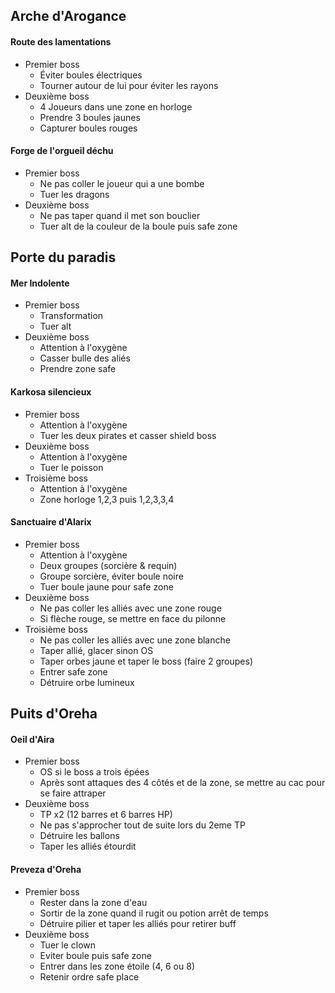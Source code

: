 ## Arche d'Arogance

#### Route des lamentations

- Premier boss
    - Éviter boules électriques
    - Tourner autour de lui pour éviter les rayons
- Deuxième boss
    - 4 Joueurs dans une zone en horloge
    - Prendre 3 boules jaunes
    - Capturer boules rouges

#### Forge de l'orgueil déchu

- Premier boss
    - Ne pas coller le joueur qui a une bombe
    - Tuer les dragons
- Deuxième boss
    - Ne pas taper quand il met son bouclier
    - Tuer alt de la couleur de la boule puis safe zone

## Porte du paradis

#### Mer Indolente

- Premier boss
    - Transformation
    - Tuer alt
- Deuxième boss
    - Attention à l'oxygène
    - Casser bulle des aliés
    - Prendre zone safe

#### Karkosa silencieux

- Premier boss
    - Attention à l'oxygène
    - Tuer les deux pirates et casser shield boss
- Deuxième boss
    - Attention à l'oxygène
    - Tuer le poisson
- Troisième boss
    - Attention à l'oxygène
    - Zone horloge 1,2,3 puis 1,2,3,3,4

#### Sanctuaire d'Alarix

- Premier boss
    - Attention à l'oxygène
    - Deux groupes (sorcière & requin)
    - Groupe sorcière, éviter boule noire
    - Tuer boule jaune pour safe zone
- Deuxième boss
    - Ne pas coller les alliés avec une zone rouge
    - Si flèche rouge, se mettre en face du pilonne
- Troisième boss
    - Ne pas coller les alliés avec une zone blanche
    - Taper allié, glacer sinon OS
    - Taper orbes jaune et taper le boss (faire 2 groupes)
    - Entrer safe zone
    - Détruire orbe lumineux

## Puits d'Oreha

#### Oeil d'Aira

- Premier boss
    - OS si le  boss a trois épées
    - Après sont attaques des 4 côtés et de la zone, se mettre au cac pour se faire attraper
- Deuxième boss
    - TP x2 (12 barres et 6 barres HP)
    - Ne pas s'approcher tout de suite lors du 2eme TP
    - Détruire les ballons
    - Taper les alliés étourdit

#### Preveza d'Oreha

- Premier boss
    - Rester dans la zone d'eau
    - Sortir de la zone quand il rugit ou potion arrêt de temps
    - Détruire pilier et taper les alliés pour retirer buff
- Deuxième boss
    - Tuer le clown
    - Eviter boule puis safe zone
    - Entrer dans les zone étoile (4, 6 ou 8)
    - Retenir ordre safe place